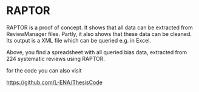 # RAPTOR
RAPTOR is a proof of concept. It shows that all data can be extracted from ReviewManager files. Partly, it also shows that these data can be cleaned. Its output is a XML file which can be queried e.g. in Excel.

Above, you find a spreadsheet with all queried bias data, extracted from 224 systematic reviews using RAPTOR.

for the code you can also visit

https://github.com/L-ENA/ThesisCode
